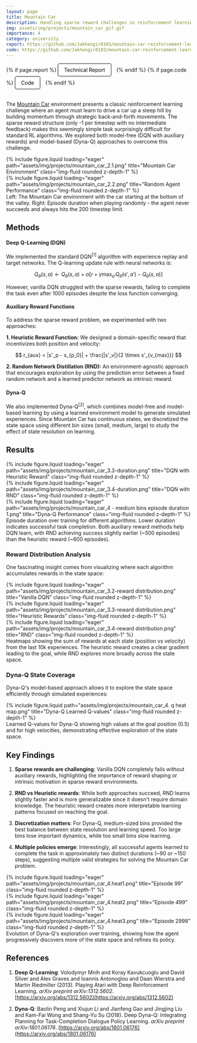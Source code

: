 ```yaml
---
layout: page
title: Mountain Car
description: Handling sparse reward challenges in reinforcement learning using DQN and Dyna-Q algorithms
img: assets/img/projects/mountain_car_gif.gif
importance: 4
category: university
report: https://github.com/Jakhongir0103/mountain-car-reinforcement-learning/blob/main/pdf/report.pdf
code: https://github.com/Jakhongir0103/mountain-car-reinforcement-learning
---
```


<!-- Project Links/Buttons -->
<div class="links" style="margin-bottom: 2rem;">
  {% if page.report %}
    <a href="{{ page.report }}" class="btn btn-primary btn-sm" role="button" target="_blank" style="background-color: white !important; border: 1px solid black !important; color: black !important; padding: 8px 16px; border-radius: 4px; text-decoration: none; display: inline-block; margin-right: 10px; box-shadow: 0 2px 4px rgba(0,0,0,0.1);">
      <i class="fas fa-file-pdf"></i> Technical Report
    </a>
  {% endif %}
  {% if page.code %}
    <a href="{{ page.code }}" class="btn btn-primary btn-sm" role="button" target="_blank" style="background-color: white !important; border: 1px solid black !important; color: black !important; padding: 8px 16px; border-radius: 4px; text-decoration: none; display: inline-block; margin-right: 10px; box-shadow: 0 2px 4px rgba(0,0,0,0.1);">
      <i class="fab fa-github"></i> Code
    </a>
  {% endif %}
</div>

The [Mountain Car](https://gymnasium.farama.org/environments/classic_control/mountain_car/) environment presents a classic reinforcement learning challenge where an agent must learn to drive a car up a steep hill by building momentum through strategic back-and-forth movements. The sparse reward structure (only -1 per timestep with no intermediate feedback) makes this seemingly simple task surprisingly difficult for standard RL algorithms. We explored both model-free (DQN with auxiliary rewards) and model-based (Dyna-Q) approaches to overcome this challenge.

<div class="row">
    <div class="col-sm mt-3 mt-md-0">
        {% include figure.liquid loading="eager" path="assets/img/projects/mountain_car_2.1.png" title="Mountain Car Environment" class="img-fluid rounded z-depth-1" %}
    </div>
    <div class="col-sm mt-3 mt-md-0">
        {% include figure.liquid loading="eager" path="assets/img/projects/mountain_car_2.2.png" title="Random Agent Performance" class="img-fluid rounded z-depth-1" %}
    </div>
</div>
<div class="caption">
    Left: The Mountain Car environment with the car starting at the bottom of the valley. Right: Episode duration when playing randomly - the agent never succeeds and always hits the 200 timestep limit.
</div>

## Methods

#### Deep Q-Learning (DQN)

We implemented the standard DQN$^{[1]}$ algorithm with experience replay and target networks. The Q-learning update rule with neural networks is:

$$
Q_{\theta}(s, a) \leftarrow Q_{\theta}(s, a) + \alpha \left[ r + \gamma \max_{a'} Q_{\hat{\theta}}(s', a') - Q_{\theta}(s, a) \right]
$$

However, vanilla DQN struggled with the sparse rewards, failing to complete the task even after 1000 episodes despite the loss function converging.

#### Auxiliary Reward Functions

To address the sparse reward problem, we experimented with two approaches:

**1. Heuristic Reward Function:** We designed a domain-specific reward that incentivizes both position and velocity:

$$
r_{aux} = |s'_p - s_{p_0}| + \frac{|s'_v|}{2 \times s'_{v_{max}}}
$$

**2. Random Network Distillation (RND):** An environment-agnostic approach that encourages exploration by using the prediction error between a fixed random network and a learned predictor network as intrinsic reward.

#### Dyna-Q

We also implemented Dyna-Q$^{[2]}$, which combines model-free and model-based learning by using a learned environment model to generate simulated experiences. Since Mountain Car has continuous states, we discretized the state space using different bin sizes (small, medium, large) to study the effect of state resolution on learning.

## Results

<div class="row">
    <div class="col-sm mt-3 mt-md-0">
        {% include figure.liquid loading="eager" path="assets/img/projects/mountain_car_3.3-duration.png" title="DQN with Heuristic Reward" class="img-fluid rounded z-depth-1" %}
    </div>
    <div class="col-sm mt-3 mt-md-0">
        {% include figure.liquid loading="eager" path="assets/img/projects/mountain_car_3.4-duration.png" title="DQN with RND" class="img-fluid rounded z-depth-1" %}
    </div>
    <div class="col-sm mt-3 mt-md-0">
        {% include figure.liquid loading="eager" path="assets/img/projects/mountain_car_4 - medium bins episode duration 1.png" title="Dyna-Q Performance" class="img-fluid rounded z-depth-1" %}
    </div>
</div>
<div class="caption">
    Episode duration over training for different algorithms. Lower duration indicates successful task completion. Both auxiliary reward methods help DQN learn, with RND achieving success slightly earlier (~500 episodes) than the heuristic reward (~600 episodes).
</div>

### Reward Distribution Analysis

One fascinating insight comes from visualizing where each algorithm accumulates rewards in the state space:

<div class="row">
    <div class="col-sm mt-3 mt-md-0">
        {% include figure.liquid loading="eager" path="assets/img/projects/mountain_car_3.2-reward distribution.png" title="Vanilla DQN" class="img-fluid rounded z-depth-1" %}
    </div>
    <div class="col-sm mt-3 mt-md-0">
        {% include figure.liquid loading="eager" path="assets/img/projects/mountain_car_3.3-reward distribution.png" title="Heuristic Rewards" class="img-fluid rounded z-depth-1" %}
    </div>
    <div class="col-sm mt-3 mt-md-0">
        {% include figure.liquid loading="eager" path="assets/img/projects/mountain_car_3.4-reward distribution.png" title="RND" class="img-fluid rounded z-depth-1" %}
    </div>
</div>
<div class="caption">
    Heatmaps showing the sum of rewards at each state (position vs velocity) from the last 10k experiences. The heuristic reward creates a clear gradient leading to the goal, while RND explores more broadly across the state space.
</div>

### Dyna-Q State Coverage

Dyna-Q's model-based approach allows it to explore the state space efficiently through simulated experiences:

<div class="row justify-content-sm-center">
    <div class="col-sm-8 mt-3 mt-md-0">
        {% include figure.liquid path="assets/img/projects/mountain_car_4. q heat map.png" title="Dyna-Q Learned Q-values" class="img-fluid rounded z-depth-1" %}
    </div>
</div>
<div class="caption">
    Learned Q-values for Dyna-Q showing high values at the goal position (0.5) and for high velocities, demonstrating effective exploration of the state space.
</div>

## Key Findings

1. **Sparse rewards are challenging**: Vanilla DQN completely fails without auxiliary rewards, highlighting the importance of reward shaping or intrinsic motivation in sparse reward environments.

2. **RND vs Heuristic rewards**: While both approaches succeed, RND learns slightly faster and is more generalizable since it doesn't require domain knowledge. The heuristic reward creates more interpretable learning patterns focused on reaching the goal.

3. **Discretization matters**: For Dyna-Q, medium-sized bins provided the best balance between state resolution and learning speed. Too large bins lose important dynamics, while too small bins slow learning.

4. **Multiple policies emerge**: Interestingly, all successful agents learned to complete the task in approximately two distinct durations (~90 or ~150 steps), suggesting multiple valid strategies for solving the Mountain Car problem.

<div class="row">
    <div class="col-sm mt-3 mt-md-0">
        {% include figure.liquid loading="eager" path="assets/img/projects/mountain_car_4.heat1.png" title="Episode 99" class="img-fluid rounded z-depth-1" %}
    </div>
    <div class="col-sm mt-3 mt-md-0">
        {% include figure.liquid loading="eager" path="assets/img/projects/mountain_car_4.heat2.png" title="Episode 499" class="img-fluid rounded z-depth-1" %}
    </div>
    <div class="col-sm mt-3 mt-md-0">
        {% include figure.liquid loading="eager" path="assets/img/projects/mountain_car_4.heat3.png" title="Episode 2998" class="img-fluid rounded z-depth-1" %}
    </div>
</div>
<div class="caption">
    Evolution of Dyna-Q's exploration over training, showing how the agent progressively discovers more of the state space and refines its policy.
</div>

## References

1. **Deep Q-Learning**: Volodymyr Mnih and Koray Kavukcuoglu and David Silver and Alex Graves and Ioannis Antonoglou and Daan Wierstra and Martin Riedmiller (2013). Playing Atari with Deep Reinforcement Learning. *arXiv preprint arXiv:1312.5602*. [https://arxiv.org/abs/1312.5602](https://arxiv.org/abs/1312.5602)

1. **Dyna-Q**: Baolin Peng and Xiujun Li and Jianfeng Gao and Jingjing Liu and Kam-Fai Wong and Shang-Yu Su (2018). Deep Dyna-Q: Integrating Planning for Task-Completion Dialogue Policy Learning. *arXiv preprint arXiv:1801.06176*. [https://arxiv.org/abs/1801.06176](https://arxiv.org/abs/1801.06176)